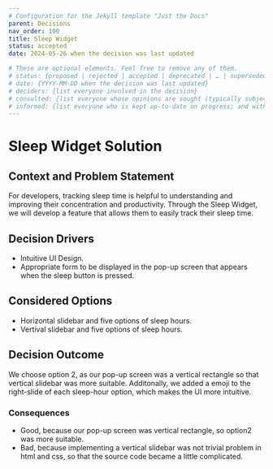```yaml
---
# Configuration for the Jekyll template "Just the Docs"
parent: Decisions
nav_order: 100
title: Sleep Widget
status: accepted 
date: 2024-05-26 when the decision was last updated

# These are optional elements. Feel free to remove any of them.
# status: {proposed | rejected | accepted | deprecated | … | superseded by [ADR-0005](0005-example.md)}
# date: {YYYY-MM-DD when the decision was last updated}
# deciders: {list everyone involved in the decision}
# consulted: {list everyone whose opinions are sought (typically subject-matter experts); and with whom there is a two-way communication}
# informed: {list everyone who is kept up-to-date on progress; and with whom there is a one-way communication}
---
```

<!-- we need to disable MD025, because we use the different heading "ADR Template" in the homepage (see above) than it is foreseen in the template -->
<!-- markdownlint-disable-next-line MD025 -->
# Sleep Widget Solution

## Context and Problem Statement
For developers, tracking sleep time is helpful to understanding and improving their concentration and productivity. Through the Sleep Widget, we will develop a feature that allows them to easily track their sleep time.

<!-- This is an optional element. Feel free to remove. -->
## Decision Drivers

* Intuitive UI Design.
* Appropriate form to be displayed in the pop-up screen that appears when the sleep button is pressed.

## Considered Options

* Horizontal slidebar and five options of sleep hours.
* Vertival slidebar and five options of sleep hours.

## Decision Outcome

We choose option 2, as our pop-up screen was a vertical rectangle so that vertical slidebar was more suitable. Additonally, we added a emoji to the right-slide of each sleep-hour option, which makes the UI more intuitive.

<!-- This is an optional element. Feel free to remove. -->
### Consequences

* Good, because our pop-up screen was vertical rectangle, so option2 was more suitable.
* Bad, because implementing a vertical slidebar was not trivial problem in html and css, so that the source code became a little complicated.
